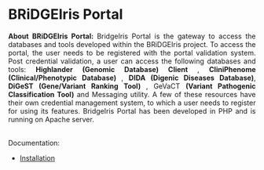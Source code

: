 # BRiDGEIris Portal
<p align = "justify">
<b> About BRiDGEIris Portal: </b>
BridgeIris Portal is the gateway to access the databases and tools developed within the BRiDGEIris project. To access the portal, the user needs to be registered with the portal validation system. Post credential validation, a user can access the following databases and tools: <b>Highlander (Genomic Database) Client </b>, <b>CliniPhenome (Clinical/Phenotypic Database) </b>, <b>DIDA (Digenic Diseases Database)</b>, <b>DiGeST (Gene/Variant Ranking Tool) </b>, GeVaCT <b>(Variant Pathogenic Classification Tool)</b> and Messaging utility. A few of these resources have their own credential management system, to which a user needs to register for using its features. BridgeIris Portal has been developed in PHP and is running on Apache server. <br><br> 
</p>

Documentation:
* [Installation](../master/doc/installation.md)
